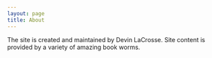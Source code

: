 ```yaml
---
layout: page
title: About
---
```

The site is created and maintained by Devin LaCrosse. Site content is provided by a variety of amazing book worms.
